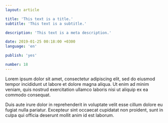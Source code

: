 ```yaml
---
layout: article

title: 'This text is a title.'
subtitle: 'This text is a subtitle.'

description: 'This text is a meta description.'

date: 2019-01-25 00:18:00 +0300
language: 'en'

publish: 'yes'

number: 18
---
```


Lorem ipsum dolor sit amet, consectetur adipiscing elit, sed do eiusmod tempor incididunt ut labore et dolore magna aliqua. Ut enim ad minim veniam, quis nostrud exercitation ullamco laboris nisi ut aliquip ex ea commodo consequat.

Duis aute irure dolor in reprehenderit in voluptate velit esse cillum dolore eu fugiat nulla pariatur. Excepteur sint occaecat cupidatat non proident, sunt in culpa qui officia deserunt mollit anim id est laborum.
